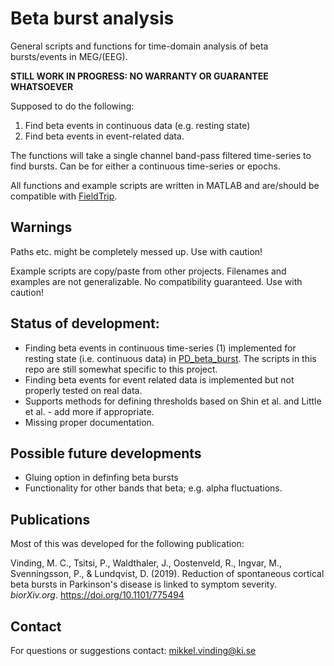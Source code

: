 # Beta burst analysis
General scripts and functions for time-domain analysis of beta bursts/events in MEG/(EEG).

**STILL WORK IN PROGRESS: NO WARRANTY OR GUARANTEE WHATSOEVER**

Supposed to do the following:
1. Find beta events in continuous data (e.g. resting state)
2. Find beta events in event-related data.

The functions will take a single channel band-pass filtered time-series to find bursts. Can be for either a continuous time-series or epochs.

All functions and example scripts are written in MATLAB and are/should be compatible with [FieldTrip](http://www.fieldtriptoolbox.org/).

## Warnings
Paths etc. might be completely messed up. Use with caution!

Example scripts are copy/paste from other projects. Filenames and examples are not generalizable. No compatibility guaranteed. Use with caution!

## Status of development:
* Finding beta events in continuous time-series (1) implemented for resting state (i.e. continuous data) in [PD_beta_burst](https://github.com/mcvinding/PD_beta_bursts). The scripts in this repo are still somewhat specific to this project.
* Finding beta events for event related data is implemented but not properly tested on real data.
* Supports methods for defining thresholds based on Shin et al. and Little et al. - add more if appropriate.
* Missing proper documentation.

## Possible future developments
* Gluing option in definfing beta bursts
* Functionality for other bands that beta; e.g. alpha fluctuations.

## Publications
Most of this was developed for the following publication:

  Vinding, M. C., Tsitsi, P., Waldthaler, J., Oostenveld, R., Ingvar, M., Svenningsson, P., & Lundqvist, D. (2019). Reduction of spontaneous cortical beta bursts in Parkinson's disease is linked to symptom severity. *biorXiv.org*. https://doi.org/10.1101/775494

## Contact
For questions or suggestions contact: mikkel.vinding@ki.se

